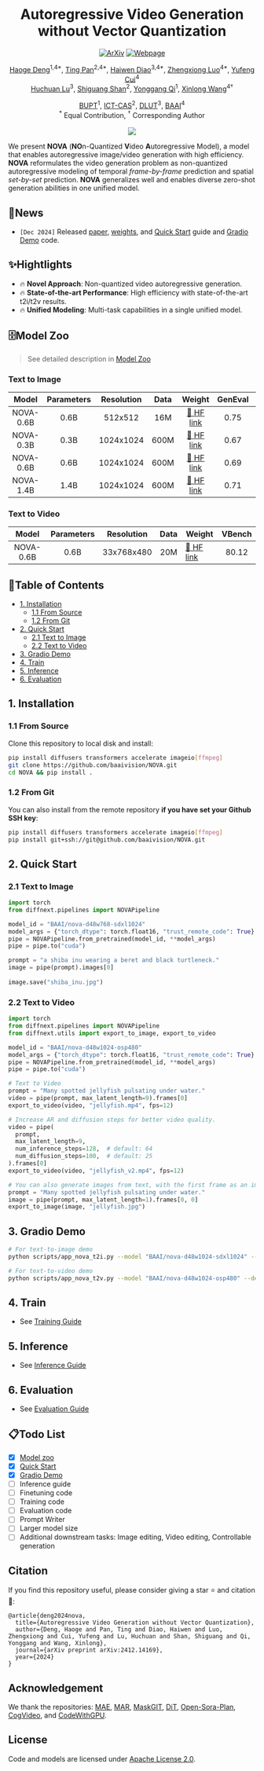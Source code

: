 <div align="center">

<h1>Autoregressive Video Generation without Vector Quantization</h1>

<p align="center">
<a href="https://arxiv.org/abs/2412.14169"><img src="https://img.shields.io/badge/ArXiv-2412.14169-%23840707.svg" alt="ArXiv"></a>
<a href="https://novamodel.github.io/"><img src="https://img.shields.io/badge/Webpage-NOVA-%237CB4F7.svg" alt="Webpage"></a>
</p>

[Haoge Deng](https://scholar.google.com/citations?user=S2sbvjgAAAAJ&hl=zh-CN&oi=ao)<sup>1,4*</sup>, [Ting Pan](https://scholar.google.com/citations?&user=qQv6YbsAAAAJ)<sup>2,4*</sup>, [Haiwen Diao](https://scholar.google.com/citations?user=46eCjHQAAAAJ&hl=zh-CN)<sup>3,4*</sup>, [Zhengxiong Luo](https://scholar.google.com/citations?user=Sz1yTZsAAAAJ&hl=zh-CN)<sup>4*</sup>, [Yufeng Cui](https://scholar.google.com/citations?user=5Ydha2EAAAAJ&hl=zh-CN)<sup>4</sup><br>
[Huchuan Lu](https://scholar.google.com/citations?user=D3nE0agAAAAJ&hl=zh-CN)<sup>3</sup>, [Shiguang Shan](https://scholar.google.com/citations?user=Vkzd7MIAAAAJ&hl=en)<sup>2</sup>, [Yonggang Qi](https://scholar.google.com.tw/citations?user=pQNpf7cAAAAJ&hl=zh-CN&oi=ao)<sup>1</sup>, [Xinlong Wang](https://scholar.google.com/citations?user=DPz0DjYAAAAJ&hl=zh-CN)<sup>4†</sup><br>

[BUPT](https://www.bupt.edu.cn)<sup>1</sup>, [ICT-CAS](http://english.ict.cas.cn)<sup>2</sup>, [DLUT](https://en.dlut.edu.cn)<sup>3</sup>, [BAAI](https://www.baai.ac.cn/english.html)<sup>4</sup><br>
<sup>*</sup> Equal Contribution, <sup>†</sup> Corresponding Author
<br><br><image src="assets/model_overview.png"/>
</div>

We present **NOVA** (**NO**n-Quantized **V**ideo **A**utoregressive Model), a model that enables autoregressive image/video generation with high efficiency. **NOVA** reformulates the video generation problem as non-quantized autoregressive modeling of temporal *frame-by-frame* prediction and spatial *set-by-set* prediction. **NOVA** generalizes well and enables diverse zero-shot generation abilities in one unified model.

## 🚀News
- ```[Dec 2024]``` Released [paper](https://arxiv.org/abs/2412.14169), [weights](#model-zoo), and [Quick Start](#2-quick-start) guide and [Gradio Demo](#3-gradio-demo) code.

## ✨Hightlights

- 🔥 **Novel Approach**: Non-quantized video autoregressive generation.
- 🔥 **State-of-the-art Performance**: High efficiency with state-of-the-art t2i/t2v results.
- 🔥 **Unified Modeling**: Multi-task capabilities in a single unified model.

## 🗄️Model Zoo
<a id="model-zoo"></a>
> See detailed description in [Model Zoo](./docs/model_zoo.md)

### Text to Image
<a id="text-to-image-weight"></a>

| Model       | Parameters | Resolution | Data |  Weight                                                               | GenEval | DPGBench |
|:-----------:|:----------:|:----------:|:----:|:---------------------------------------------------------------------:|:--------:|:-------:|
| NOVA-0.6B   | 0.6B       | 512x512    | 16M  | [🤗 HF link](https://huggingface.co/BAAI/nova-d48w1024-sd512)          | 0.75   |   81.76   |
| NOVA-0.3B   | 0.3B       | 1024x1024  | 600M | [🤗 HF link](https://huggingface.co/BAAI/nova-d48w768-sdxl1024)        | 0.67   |   80.60   |
| NOVA-0.6B   | 0.6B       | 1024x1024  | 600M | [🤗 HF link](https://huggingface.co/BAAI/nova-d48w1024-sdxl1024)       | 0.69   |   82.25   |
| NOVA-1.4B   | 1.4B       | 1024x1024  | 600M | [🤗 HF link](https://huggingface.co/BAAI/nova-d48w1536-sdxl1024)       | 0.71   |   83.01   |

### Text to Video
<a id="text-to-video-weight"></a>

| Model       | Parameters  | Resolution | Data | Weight                                                                | VBench |
|:-----------:|:-----------:|:----------:|:----:|-----------------------------------------------------------------------|:------:|
| NOVA-0.6B   | 0.6B        | 33x768x480 | 20M  | [🤗 HF link](https://huggingface.co/BAAI/nova-d48w1024-osp480)        |  80.12  |

## 📖Table of Contents
- [1. Installation](#1-installation)
  - [1.1 From Source](#from-source)
  - [1.2 From Git](#from-git)
- [2. Quick Start](#2-quick-start)
  - [2.1 Text to Image](#text-to-image-quickstart)
  - [2.2 Text to Video](#text-to-video-quickstart)
- [3. Gradio Demo](#3-gradio-demo)
- [4. Train](#4-train)
- [5. Inference](#5-inference)
- [6. Evaluation](#6-evaluation)

## 1. Installation
### 1.1 From Source

<a id="from-source"></a>
Clone this repository to local disk and install:

```bash
pip install diffusers transformers accelerate imageio[ffmpeg]
git clone https://github.com/baaivision/NOVA.git
cd NOVA && pip install .
```

### 1.2 From Git
<a id="from-git"></a>

You can also install from the remote repository **if you have set your Github SSH key**: 

```bash
pip install diffusers transformers accelerate imageio[ffmpeg]
pip install git+ssh://git@github.com/baaivision/NOVA.git
```

## 2. Quick Start
### 2.1 Text to Image
<a id="text-to-image-quickstart"></a>

```python
import torch
from diffnext.pipelines import NOVAPipeline

model_id = "BAAI/nova-d48w768-sdxl1024"
model_args = {"torch_dtype": torch.float16, "trust_remote_code": True}
pipe = NOVAPipeline.from_pretrained(model_id, **model_args)
pipe = pipe.to("cuda")

prompt = "a shiba inu wearing a beret and black turtleneck."
image = pipe(prompt).images[0]
    
image.save("shiba_inu.jpg")
```

### 2.2  Text to Video
<a id="text-to-video-quickstart"></a>

```python
import torch
from diffnext.pipelines import NOVAPipeline
from diffnext.utils import export_to_image, export_to_video

model_id = "BAAI/nova-d48w1024-osp480"
model_args = {"torch_dtype": torch.float16, "trust_remote_code": True}
pipe = NOVAPipeline.from_pretrained(model_id, **model_args)
pipe = pipe.to("cuda")

# Text to Video
prompt = "Many spotted jellyfish pulsating under water."
video = pipe(prompt, max_latent_length=9).frames[0]
export_to_video(video, "jellyfish.mp4", fps=12)

# Increase AR and diffusion steps for better video quality.
video = pipe(
  prompt,
  max_latent_length=9,
  num_inference_steps=128,  # default: 64
  num_diffusion_steps=100,  # default: 25
).frames[0]
export_to_video(video, "jellyfish_v2.mp4", fps=12)

# You can also generate images from text, with the first frame as an image.
prompt = "Many spotted jellyfish pulsating under water."
image = pipe(prompt, max_latent_length=1).frames[0, 0]
export_to_image(image, "jellyfish.jpg")
```

## 3. Gradio Demo

```bash
# For text-to-image demo
python scripts/app_nova_t2i.py --model "BAAI/nova-d48w1024-sdxl1024" --device 0

# For text-to-video demo
python scripts/app_nova_t2v.py --model "BAAI/nova-d48w1024-osp480" --device 0
```

## 4. Train
- See [Training Guide](./docs/training.md)

## 5. Inference
- See [Inference Guide](./docs/inference.md)

## 6. Evaluation
- See [Evaluation Guide](./docs/evaluation.md)

## 📋Todo List
- [X] [Model zoo](#model-zoo)
- [X] [Quick Start](#2-quick-start)
- [X] [Gradio Demo](#3-gradio-demo)
- [ ] Inference guide
- [ ] Finetuning code
- [ ] Training code
- [ ] Evaluation code
- [ ] Prompt Writer
- [ ] Larger model size
- [ ] Additional downstream tasks: Image editing, Video editing, Controllable generation

## Citation
If you find this repository useful, please consider giving a star ⭐ and citation 🦖:
```
@article{deng2024nova,
  title={Autoregressive Video Generation without Vector Quantization},
  author={Deng, Haoge and Pan, Ting and Diao, Haiwen and Luo, Zhengxiong and Cui, Yufeng and Lu, Huchuan and Shan, Shiguang and Qi, Yonggang and Wang, Xinlong},
  journal={arXiv preprint arXiv:2412.14169},
  year={2024}
}
```

## Acknowledgement

We thank the repositories: [MAE](https://github.com/facebookresearch/mae), [MAR](https://github.com/LTH14/mar), [MaskGIT](https://github.com/google-research/maskgit), [DiT](https://github.com/facebookresearch/DiT), [Open-Sora-Plan](https://github.com/PKU-YuanGroup/Open-Sora-Plan), [CogVideo](https://github.com/THUDM/CogVideo), and [CodeWithGPU](https://github.com/seetacloud/codewithgpu).

## License
Code and models are licensed under [Apache License 2.0](LICENSE).
